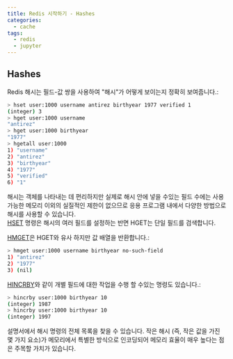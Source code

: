 ```yaml
---
title: Redis 시작하기 - Hashes
categories:
  - cache
tags:
  - redis
  - jupyter
---
```


## Hashes
Redis 해시는 필드-값 쌍을 사용하여 "해시"가 어떻게 보이는지 정확히 보여줍니다.:  
```bash
> hset user:1000 username antirez birthyear 1977 verified 1
(integer) 3
> hget user:1000 username
"antirez"
> hget user:1000 birthyear
"1977"
> hgetall user:1000
1) "username"
2) "antirez"
3) "birthyear"
4) "1977"
5) "verified"
6) "1"
```
해시는 객체를 나타내는 데 편리하지만 실제로 해시 안에 넣을 수있는 필드 수에는 사용 가능한 메모리 이외의 실질적인 제한이 없으므로 응용 프로그램 내에서 다양한 방법으로 해시를 사용할 수 있습니다.  
[HSET](https://redis.io/commands/hset) 명령은  해시의 여러 필드를 설정하는 반면 HGET는 단일 필드를 검색합니다.  

[HMGET](https://redis.io/commands/hmget)은 HGET와 유사  하지만 값 배열을 반환합니다.:  
```bash
> hmget user:1000 username birthyear no-such-field
1) "antirez"
2) "1977"
3) (nil)
```

[HINCRBY](https://redis.io/commands/hincrby)와 같이 개별 필드에 대한 작업을 수행 할 수있는 명령도 있습니다.:
```bash
> hincrby user:1000 birthyear 10
(integer) 1987
> hincrby user:1000 birthyear 10
(integer) 1997
```
설명서에서 해시 명령의 전체 목록을 찾을 수 있습니다.
작은 해시 (즉, 작은 값을 가진 몇 가지 요소)가 메모리에서 특별한 방식으로 인코딩되어 메모리 효율이 매우 높다는 점은 주목할 가치가 있습니다.
